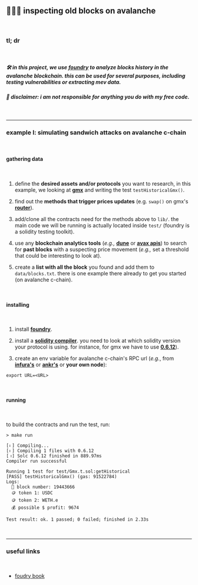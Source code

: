 ## 🧱👵🏽 inspecting old blocks on avalanche

<br>

### tl; dr

<br>

##### 🛠 in this project, we use [foundry](https://github.com/foundry-rs/foundry) to analyze blocks history in the avalanche blockchain. this can be used for several purposes, including testing vulnerabilities or extracting mev data.

##### 🚨 disclaimer: i am not responsible for anything you do with my free code.


<br>

----
### example I: simulating sandwich attacks on avalanche c-chain

<br>

#### gathering data

<br>

1. define the **desired assets and/or protocols** you want to research, in this example, we looking at **[gmx](https://github.com/gmx-io/gmx-contracts)** and writing the test `testHistoricalGmx()`.

2. find out the **methods that trigger prices updates** (e.g. `swap()` on gmx's **[router](https://github.com/gmx-io/gmx-contracts/blob/master/contracts/core/Router.sol#L88)**).

2. add/clone all the contracts need for the methods above to `lib/`. the main code we will be running is actually located inside `test/` (foundry is a solidity testing toolkit).

3. use any **blockchain analytics tools** (*e.g.,* **[dune](https://dune.com/home)** or **[avax apis](https://docs.avax.network/apis/avalanchego/public-api-server)**) to search for **past blocks** with a suspecting price movement (*e.g.,* set a threshold that could be interesting to look at). 

4. create a **list with all the block** you found and add them to `data/blocks.txt`. there is one example there already to get you started (on avalanche c-chain).

<br>


#### installing 

<br>

1. install **[foundry](https://book.getfoundry.sh/getting-started/installation)**.

2. install a **[solidity compiler](https://docs.soliditylang.org/en/latest/installing-solidity.html#installing-the-solidity-compiler)**. you need to look at which solidity version your protocol is using. for instance, for gmx we have to use **[0.6.12](https://github.com/gmx-io/gmx-contracts/blob/master/contracts/core/VaultPriceFeed.sol#L11)**).

3. create an env variable for avalanche c-chain's RPC url (*e.g.*, from **[infura's](https://avalanche-mainnet.infura.io/v3/)** or **[ankr's](https://www.ankr.com/rpc/avalanche/)** or **your own node**):

```
export URL=<URL>
```

<br>

#### running

<br>

to build the contracts and run the test, run:

```
> make run

[⠆] Compiling...
[⠆] Compiling 1 files with 0.6.12
[⠰] Solc 0.6.12 finished in 889.97ms
Compiler run successful

Running 1 test for test/Gmx.t.sol:getHistorical
[PASS] testHistoricalGmx() (gas: 91522784)
Logs:
  🧱 block number: 19443666
  🪙 token 1: USDC
  🪙 token 2: WETH.e
  💰 possible $ profit: 9674

Test result: ok. 1 passed; 0 failed; finished in 2.33s
```

<br>


----

### useful links

<br>

* [foudry book](https://book.getfoundry.sh/)



